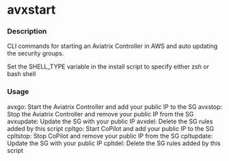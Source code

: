 # avxstart

### Description

CLI commands for starting an Aviatrix Controller in AWS and auto updating the security groups.

Set the SHELL_TYPE variable in the install script to specify either zsh or bash shell

### Usage

avxgo:      Start the Aviatrix Controller and add your public IP to the SG
avxstop:    Stop the Aviatrix Controller and remove your public IP from the SG
avxupdate:  Update the SG with your public IP
avxdel:     Delete the SG rules added by this script
cpltgo:      Start CoPilot and add your public IP to the SG
cpltstop:    Stop CoPilot and remove your public IP from the SG
cpltupdate:  Update the SG with your public IP
cpltdel:     Delete the SG rules added by this script